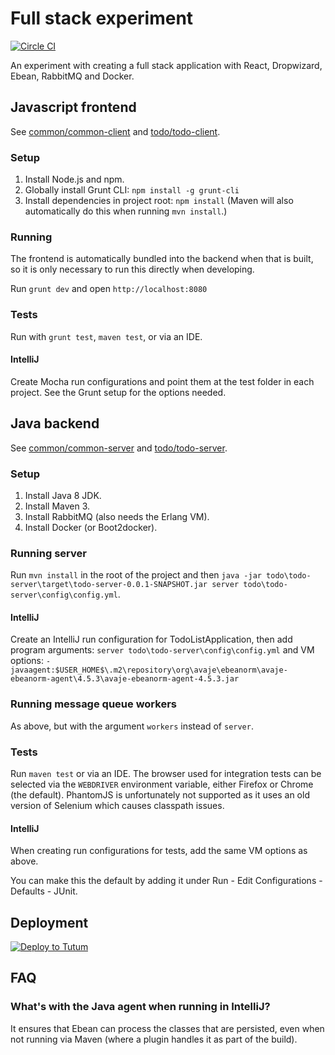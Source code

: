 Full stack experiment
=====================
[![Circle CI](https://circleci.com/gh/Lugribossk/dropwizard-experiment.svg?style=svg)](https://circleci.com/gh/Lugribossk/dropwizard-experiment)

An experiment with creating a full stack application with React, Dropwizard, Ebean, RabbitMQ and Docker.

## Javascript frontend
See [common/common-client](./common/common-client) and [todo/todo-client](./todo/todo-client).

### Setup
1. Install Node.js and npm.
2. Globally install Grunt CLI: `npm install -g grunt-cli`
3. Install dependencies in project root: `npm install` (Maven will also automatically do this when running `mvn install`.)

### Running
The frontend is automatically bundled into the backend when that is built, so it is only necessary to run this directly when developing. 

Run `grunt dev` and open `http://localhost:8080`

### Tests
Run with `grunt test`, `maven test`, or via an IDE.

#### IntelliJ
Create Mocha run configurations and point them at the test folder in each project. See the Grunt setup for the options needed.

## Java backend
See [common/common-server](./common/common-server) and [todo/todo-server](./todo/todo-server).

### Setup
1. Install Java 8 JDK.
2. Install Maven 3.
3. Install RabbitMQ (also needs the Erlang VM).
4. Install Docker (or Boot2docker).

### Running server
Run `mvn install` in the root of the project and then `java -jar todo\todo-server\target\todo-server-0.0.1-SNAPSHOT.jar server todo\todo-server\config\config.yml`.

#### IntelliJ
Create an IntelliJ run configuration for TodoListApplication, then add program arguments: `server todo\todo-server\config\config.yml`
and VM options: `-javaagent:$USER_HOME$\.m2\repository\org\avaje\ebeanorm\avaje-ebeanorm-agent\4.5.3\avaje-ebeanorm-agent-4.5.3.jar`

### Running message queue workers
As above, but with the argument `workers` instead of `server`.

### Tests
Run `maven test` or via an IDE.
The browser used for integration tests can be selected via the `WEBDRIVER` environment variable, either Firefox or Chrome (the default).
PhantomJS is unfortunately not supported as it uses an old version of Selenium which causes classpath issues.

#### IntelliJ
When creating run configurations for tests, add the same VM options as above.

You can make this the default by adding it under Run - Edit Configurations - Defaults - JUnit.

## Deployment

[![Deploy to Tutum](https://s.tutum.co/deploy-to-tutum.svg)](https://dashboard.tutum.co/stack/deploy/)

## FAQ

### What's with the Java agent when running in IntelliJ?
It ensures that Ebean can process the classes that are persisted, even when not running via Maven (where a plugin handles it as part of the build).
